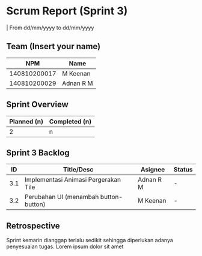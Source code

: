 # Scrum Report (Sprint 3)
| From dd/mm/yyyy to dd/mm/yyyy

## Team (Insert your name)
| NPM           | Name        |
| ------------- |-------------|
| 140810200017  | M Keenan    |
| 140810200029  | Adnan R M   |

## Sprint Overview
| Planned (n)   | Completed (n) |
| ------------- |-------------- |
| 2             | n             |

## Sprint 3 Backlog

| ID  | Title/Desc | Asignee | Status |
| --- | ---------- | ------- | ------ |
| 3.1 | Implementasi Animasi Pergerakan Tile | Adnan R M|  - |
| 3.2 | Perubahan UI (menambah button-button) | M Keenan |  - |

## Retrospective 

Sprint kemarin dianggap terlalu sedikit sehingga diperlukan adanya penyesuaian tugas. Lorem ipsum dolor sit amet

